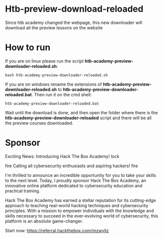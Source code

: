 # Htb-preview-download-reloaded
Since htb academy changed the webpage, this new downloader will download all the preview lessons on the website

# How to run 

If you are on linux please run the script **htb-academy-preview-downloader-reloaded.sh**:




`bash htb-academy-preview-downloader-reloaded.sh`



If you are on windows rename the extensions of **htb-academy-preview-downloader-reloaded.sh** to **htb-academy-preview-downloader-reloaded.bat**.
Then run it on the cmd shell: 


`htb-academy-preview-downloader-reloaded.bat`



Wait until the download is done, and then open the folder where there is the **htb-academy-preview-downloader-reloaded** script and there will be all the preview courses downloaded.

# Sponsor
Exciting News: Introducing Hack The Box Academy! lock

fire Calling all cybersecurity enthusiasts and aspiring hackers! fire

I'm thrilled to announce an incredible opportunity for you to take your skills to the next level. Today, I proudly sponsor Hack The Box Academy, an innovative online platform dedicated to cybersecurity education and practical training.

Hack The Box Academy has earned a stellar reputation for its cutting-edge approach to teaching real-world hacking techniques and cybersecurity principles. With a mission to empower individuals with the knowledge and skills necessary to succeed in the ever-evolving world of cybersecurity, this platform is an absolute game-changer.

Start now: https://referral.hackthebox.com/mzwyliz
